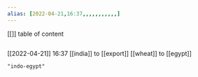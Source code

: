 ```yaml
---
alias: [2022-04-21,16:37,,,,,,,,,,,]
---
```

[[]]
table of content
```toc
```

[[2022-04-21]] 16:37
[[india]] to [[export]] [[wheat]] to [[egypt]]
```query
"indo-egypt"
```